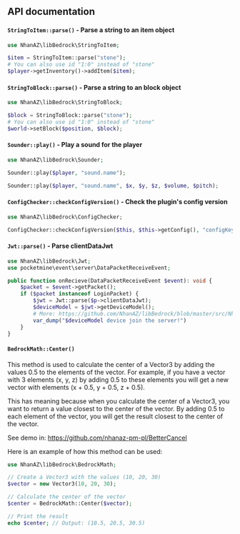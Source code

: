 ## API documentation

#### `StringToItem::parse()` - Parse a string to an item object
```php
use NhanAZ\libBedrock\StringToItem;

$item = StringToItem::parse("stone");
# You can also use id "1:0" instead of "stone"
$player->getInventory()->addItem($item);
```

#### `StringToBlock::parse()` - Parse a string to an block object
```php
use NhanAZ\libBedrock\StringToBlock;

$block = StringToBlock::parse("stone");
# You can also use id "1:0" instead of "stone"
$world->setBlock($position, $block);
```

#### `Sounder::play()` - Play a sound for the player
```php
use NhanAZ\libBedrock\Sounder;

Sounder::play($player, "sound.name");

Sounder::play($player, "sound.name", $x, $y, $z, $volume, $pitch);
```

#### `ConfigChecker::checkConfigVersion()` - Check the plugin's config version
```php
use NhanAZ\libBedrock\ConfigChecker;

ConfigChecker::checkConfigVersion($this, $this->getConfig(), "configKey", "latestVersion");
```

#### `Jwt::parse()` - Parse clientDataJwt
```php
use NhanAZ\libBedrock\Jwt;
use pocketmine\event\server\DataPacketReceiveEvent;

public function onRecieve(DataPacketReceiveEvent $event): void {
	$packet = $event->getPacket();
	if ($packet instanceof LoginPacket) {
		$jwt = Jwt::parse($p->clientDataJwt);
		$deviceModel = $jwt->getDeviceModel();
		# More: https://github.com/NhanAZ/libBedrock/blob/master/src/NhanAZ/libBedrock/Jwt.php
		var_dump("$deviceModel device join the server!")
	}
}
```

#### `BedrockMath::Center()`
This method is used to calculate the center of a Vector3 by adding the values 0.5 to the elements of the vector. For example, if you have a vector with 3 elements (x, y, z) by adding 0.5 to these elements you will get a new vector with elements (x + 0.5, y + 0.5, z + 0.5).

This has meaning because when you calculate the center of a Vector3, you want to return a value closest to the center of the vector. By adding 0.5 to each element of the vector, you will get the result closest to the center of the vector.

See demo in: https://github.com/nhanaz-pm-pl/BetterCancel

Here is an example of how this method can be used:

```php
use NhanAZ\libBedrock\BedrockMath;

// Create a Vector3 with the values (10, 20, 30)
$vector = new Vector3(10, 20, 30);

// Calculate the center of the vector
$center = BedrockMath::Center($vector);

// Print the result
echo $center; // Output: (10.5, 20.5, 30.5)
```